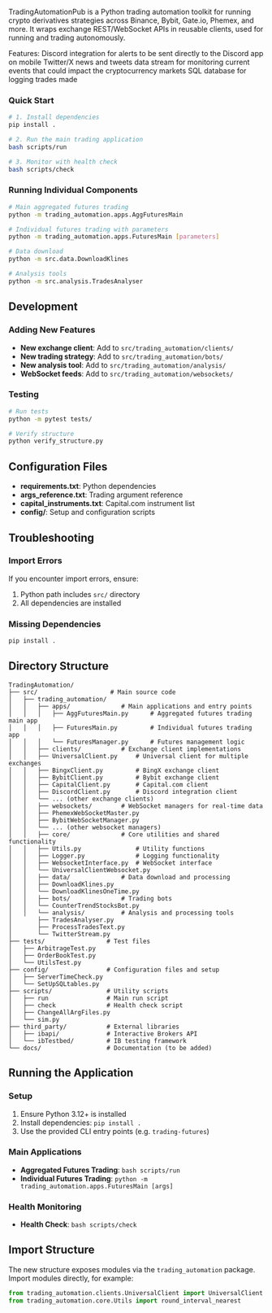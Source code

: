 TradingAutomationPub is a Python trading automation toolkit for running crypto derivatives strategies across Binance, Bybit, Gate.io, Phemex, and more. It wraps exchange REST/WebSocket APIs in reusable clients, used for running and trading autonomously.

Features:
Discord integration for alerts to be sent directly to the Discord app on mobile
Twitter/X news and tweets data stream for monitoring current events that could impact the cryptocurrency markets
SQL database for logging trades made

### Quick Start
```bash
# 1. Install dependencies
pip install .

# 2. Run the main trading application
bash scripts/run

# 3. Monitor with health check
bash scripts/check
```

### Running Individual Components
```bash
# Main aggregated futures trading
python -m trading_automation.apps.AggFuturesMain

# Individual futures trading with parameters
python -m trading_automation.apps.FuturesMain [parameters]

# Data download
python -m src.data.DownloadKlines

# Analysis tools
python -m src.analysis.TradesAnalyser
```

## Development

### Adding New Features
- **New exchange client**: Add to `src/trading_automation/clients/`
- **New trading strategy**: Add to `src/trading_automation/bots/`
- **New analysis tool**: Add to `src/trading_automation/analysis/`
- **WebSocket feeds**: Add to `src/trading_automation/websockets/`

### Testing
```bash
# Run tests
python -m pytest tests/

# Verify structure
python verify_structure.py
```

## Configuration Files

- **requirements.txt**: Python dependencies
- **args_reference.txt**: Trading argument reference
- **capital_instruments.txt**: Capital.com instrument list
- **config/**: Setup and configuration scripts

## Troubleshooting

### Import Errors
If you encounter import errors, ensure:
1. Python path includes `src/` directory
2. All dependencies are installed

### Missing Dependencies
```bash
pip install .
```

## Directory Structure

```
TradingAutomation/
├── src/                    # Main source code
│   ├── trading_automation/
│   │   ├── apps/              # Main applications and entry points
│   │   │   ├── AggFuturesMain.py      # Aggregated futures trading main app
│   │   │   ├── FuturesMain.py         # Individual futures trading app
│   │   │   └── FuturesManager.py      # Futures management logic
│   │   ├── clients/           # Exchange client implementations
│   │   ├── UniversalClient.py     # Universal client for multiple exchanges
│   │   ├── BingxClient.py         # BingX exchange client
│   │   ├── BybitClient.py         # Bybit exchange client
│   │   ├── CapitalClient.py       # Capital.com client
│   │   ├── DiscordClient.py       # Discord integration client
│   │   └── ... (other exchange clients)
│   │   ├── websockets/        # WebSocket managers for real-time data
│   │   ├── PhemexWebSocketMaster.py
│   │   ├── BybitWebSocketManager.py
│   │   └── ... (other websocket managers)
│   │   ├── core/              # Core utilities and shared functionality
│   │   ├── Utils.py               # Utility functions
│   │   ├── Logger.py              # Logging functionality
│   │   ├── WebsocketInterface.py  # WebSocket interface
│   │   └── UniversalClientWebsocket.py
│   │   ├── data/              # Data download and processing
│   │   ├── DownloadKlines.py
│   │   └── DownloadKlinesOneTime.py
│   │   ├── bots/              # Trading bots
│   │   └── CounterTrendStocksBot.py
│   │   └── analysis/          # Analysis and processing tools
│       ├── TradesAnalyser.py
│       ├── ProcessTradesText.py
│       └── TwitterStream.py
├── tests/                 # Test files
│   ├── ArbitrageTest.py
│   ├── OrderBookTest.py
│   └── UtilsTest.py
├── config/                # Configuration files and setup
│   ├── ServerTimeCheck.py
│   └── SetUpSQLtables.py
├── scripts/               # Utility scripts
│   ├── run                # Main run script
│   ├── check              # Health check script
│   ├── ChangeAllArgFiles.py
│   └── sim.py
├── third_party/           # External libraries
│   ├── ibapi/             # Interactive Brokers API
│   └── ibTestbed/         # IB testing framework
└── docs/                  # Documentation (to be added)
```

## Running the Application

### Setup
1. Ensure Python 3.12+ is installed
2. Install dependencies: `pip install .`
3. Use the provided CLI entry points (e.g. `trading-futures`)

### Main Applications
- **Aggregated Futures Trading**: `bash scripts/run`
- **Individual Futures Trading**: `python -m trading_automation.apps.FuturesMain [args]`

### Health Monitoring
- **Health Check**: `bash scripts/check`

## Import Structure

The new structure exposes modules via the `trading_automation` package. Import modules directly, for example:

```python
from trading_automation.clients.UniversalClient import UniversalClient
from trading_automation.core.Utils import round_interval_nearest
```

